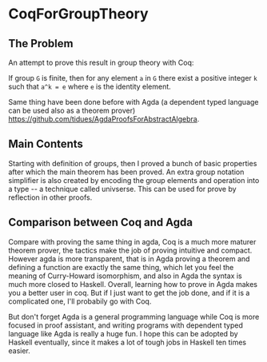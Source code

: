 # CoqForGroupTheory
## The Problem
An attempt to prove this result in group theory with Coq:

If group `G` is finite, then for any element `a` in `G` there exist a positive integer `k` such that `a^k = e` where `e` is the identity element.

Same thing have been done before with Agda (a dependent typed language can be used also as a theorem prover) https://github.com/tidues/AgdaProofsForAbstractAlgebra.

## Main Contents
Starting with definition of groups, then I proved a bunch of basic properties after which the main theorem has been proved. An extra group notation simplifier is also created by encoding the group elements and operation into a type -- a technique called univserse. This can be used for prove by reflection in other proofs.

## Comparison between Coq and Agda
Compare with proving the same thing in agda, Coq is a much more maturer theorem prover, the tactics make the job of proving intuitive and compact. However agda is more transparent, that is in Agda proving a theorem and defining a function are exactly the same thing, which let you feel the meaning of Curry-Howard isomorphism, and also in Agda the syntax is much more closed to Haskell. Overall, learning how to prove in Agda makes you a better user in coq. But if I just want to get the job done, and if it is a complicated one, I'll probabily go with Coq. 

But don't forget Agda is a general programming language while Coq is more focused in proof assistant, and writing programs with dependent typed language like Agda is really a huge fun. I hope this can be adopted by Haskell eventually, since it makes a lot of tough jobs in Haskell ten times easier.

